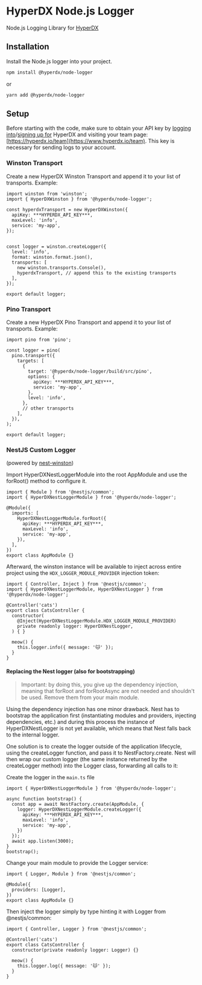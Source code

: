 # HyperDX Node.js Logger

Node.js Logging Library for [HyperDX](https://www.hyperdx.io/)

## Installation

Install the Node.js logger into your project.

```sh
npm install @hyperdx/node-logger
```

or

```sh
yarn add @hyperdx/node-logger
```

## Setup

Before starting with the code, make sure to obtain your API key by
[logging into](https://www.hyperdx.io/login)/[signing up for](https://www.hyperdx.io/register)
HyperDX and visiting your team page:
[https://hyperdx.io/team](https://www.hyperdx.io/team).
This key is necessary for sending logs to your account.

### Winston Transport

Create a new HyperDX Winston Transport and append it to your list of transports. Example:

```
import winston from 'winston';
import { HyperDXWinston } from '@hyperdx/node-logger';

const hyperdxTransport = new HyperDXWinston({
  apiKey: ***HYPERDX_API_KEY***,
  maxLevel: 'info',
  service: 'my-app',
});


const logger = winston.createLogger({
  level: 'info',
  format: winston.format.json(),
  transports: [
    new winston.transports.Console(),
    hyperdxTransport, // append this to the existing transports
  ],
});

export default logger;
```

### Pino Transport

Create a new HyperDX Pino Transport and append it to your list of transports. Example:

```
import pino from 'pino';

const logger = pino(
  pino.transport({
    targets: [
      {
        target: '@hyperdx/node-logger/build/src/pino',
        options: {
          apiKey: ***HYPERDX_API_KEY***,
          service: 'my-app',
        },
        level: 'info',
      },
      // other transports
    ],
  }),
);

export default logger;
```

### NestJS Custom Logger

(powered by [nest-winston](https://www.npmjs.com/package/nest-winston?activeTab=readme))

Import HyperDXNestLoggerModule into the root AppModule and use the forRoot() method to configure it.

```
import { Module } from '@nestjs/common';
import { HyperDXNestLoggerModule } from '@hyperdx/node-logger';

@Module({
  imports: [
    HyperDXNestLoggerModule.forRoot({
      apiKey: ***HYPERDX_API_KEY***,
      maxLevel: 'info',
      service: 'my-app',
    }),
  ],
})
export class AppModule {}
```

Afterward, the winston instance will be available to inject across entire project using the `HDX_LOGGER_MODULE_PROVIDER` injection token:

```
import { Controller, Inject } from '@nestjs/common';
import { HyperDXNestLoggerModule, HyperDXNestLogger } from '@hyperdx/node-logger';

@Controller('cats')
export class CatsController {
  constructor(
    @Inject(HyperDXNestLoggerModule.HDX_LOGGER_MODULE_PROVIDER)
    private readonly logger: HyperDXNestLogger,
  ) { }

  meow() {
    this.logger.info({ message: '🐱' });
  }
}
```

#### Replacing the Nest logger (also for bootstrapping)

> Important: by doing this, you give up the dependency injection, meaning that forRoot and forRootAsync are not needed and shouldn't be used. Remove them from your main module.

Using the dependency injection has one minor drawback.
Nest has to bootstrap the application first (instantiating modules and providers, injecting dependencies, etc.)
and during this process the instance of HyperDXNestLogger is not yet available,
which means that Nest falls back to the internal logger.

One solution is to create the logger outside of the application lifecycle,
using the createLogger function, and pass it to NestFactory.create.
Nest will then wrap our custom logger (the same instance returned by the createLogger method) into the Logger class, forwarding all calls to it:

Create the logger in the `main.ts` file

```
import { HyperDXNestLoggerModule } from '@hyperdx/node-logger';

async function bootstrap() {
  const app = await NestFactory.create(AppModule, {
    logger: HyperDXNestLoggerModule.createLogger({
      apiKey: ***HYPERDX_API_KEY***,
      maxLevel: 'info',
      service: 'my-app',
    })
  });
  await app.listen(3000);
}
bootstrap();
```

Change your main module to provide the Logger service:

```
import { Logger, Module } from '@nestjs/common';

@Module({
  providers: [Logger],
})
export class AppModule {}
```

Then inject the logger simply by type hinting it with Logger from @nestjs/common:

```
import { Controller, Logger } from '@nestjs/common';

@Controller('cats')
export class CatsController {
  constructor(private readonly logger: Logger) {}

  meow() {
    this.logger.log({ message: '🐱' });
  }
}
```
